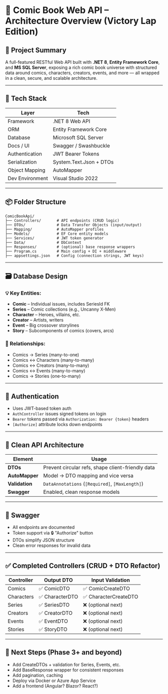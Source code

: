 # 🧱 Comic Book Web API – Architecture Overview (Victory Lap Edition)

## 🎯 Project Summary

A full-featured RESTful Web API built with **.NET 8**, **Entity Framework Core**, and **MS SQL Server**, exposing a rich comic book universe with structured data around comics, characters, creators, events, and more — all wrapped in a clean, secure, and scalable architecture.

---

## 🧩 Tech Stack

| Layer            | Tech                                     |
|------------------|------------------------------------------|
| Framework        | .NET 8 Web API                           |
| ORM              | Entity Framework Core                    |
| Database         | Microsoft SQL Server                     |
| Docs / UI        | Swagger / Swashbuckle                    |
| Authentication   | JWT Bearer Tokens                        |
| Serialization    | System.Text.Json + DTOs                  |
| Object Mapping   | AutoMapper                               |
| Dev Environment  | Visual Studio 2022                       |

---

## 📦 Folder Structure

```
ComicBookApi/
├── Controllers/       # API endpoints (CRUD logic)
├── DTOs/              # Data Transfer Objects (input/output)
├── Mapping/           # AutoMapper profiles
├── Models/            # EF Core entity models
├── Services/          # JWT token generator
├── Data/              # DbContext
├── Responses/         # (optional) base response wrappers
├── Program.cs         # Main config + DI + middleware
├── appsettings.json   # Config (connection strings, JWT keys)
```

---

## 🗃️ Database Design

### 💡 Key Entities:
- **Comic** – Individual issues, includes SeriesId FK
- **Series** – Comic collections (e.g., Uncanny X-Men)
- **Character** – Heroes, villains, etc.
- **Creator** – Artists, writers
- **Event** – Big crossover storylines
- **Story** – Subcomponents of comics (covers, arcs)

### 🔗 Relationships:
- Comics → Series (many-to-one)
- Comics ↔ Characters (many-to-many)
- Comics ↔ Creators (many-to-many)
- Comics ↔ Events (many-to-many)
- Comics → Stories (one-to-many)

---

## 🔐 Authentication

- Uses JWT-based token auth
- `AuthController` issues signed tokens on login
- `Bearer` tokens passed via `Authorization: Bearer {token}` headers
- `[Authorize]` attribute locks down endpoints

---

## 🧼 Clean API Architecture

| Element          | Usage                                             |
|------------------|---------------------------------------------------|
| **DTOs**         | Prevent circular refs, shape client-friendly data |
| **AutoMapper**   | Model → DTO mapping and vice versa                |
| **Validation**   | `DataAnnotations` (`[Required]`, `[MaxLength]`)   |
| **Swagger**      | Enabled, clean response models                    |

---

## 🧪 Swagger

- All endpoints are documented
- Token support via 🔒 "Authorize" button
- DTOs simplify JSON structure
- Clean error responses for invalid data

---

## ✅ Completed Controllers (CRUD + DTO Refactor)

| Controller         | Output DTO | Input Validation |
|--------------------|------------|------------------|
| Comics             | ✅ ComicDTO | ✅ ComicCreateDTO |
| Characters         | ✅ CharacterDTO | ✅ CharacterCreateDTO |
| Series             | ✅ SeriesDTO | ❌ (optional next) |
| Creators           | ✅ CreatorDTO | ❌ (optional next) |
| Events             | ✅ EventDTO | ❌ (optional next) |
| Stories            | ✅ StoryDTO | ❌ (optional next) |

---

## 🧭 Next Steps (Phase 3+ and beyond)

- Add CreateDTOs + validation for Series, Events, etc.
- Add BaseResponse<T> wrapper for consistent responses
- Add pagination, caching
- Deploy via Docker or Azure App Service
- Add a frontend (Angular? Blazor? React?)